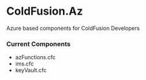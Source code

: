 # ColdFusion.Az
Azure based components for ColdFusion Developers


### Current Components

- azFunctions.cfc
- ims.cfc
- keyVault.cfc

